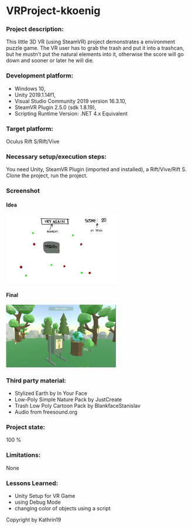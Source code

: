 # VRProject-kkoenig

### Project description: 
This little 3D VR (using SteamVR) project demonstrates a environment puzzle game. 
The VR user has to grab the trash and put it into a trashcan, but he mustn't put the natural elements into it, otherwise the score will go down and sooner or later he will die.
 
### Development platform: 
- Windows 10, 
- Unity 2019.1.14f1, 
- Visual Studio Community 2019 version 16.3.10, 
- SteamVR Plugin 2.5.0 (sdk 1.8.19), 
- Scripting Runtime Version: .NET 4.x Equivalent

### Target platform: 
Oculus Rift S/Rift/Vive

### Necessary setup/execution steps: 
You need Unity, SteamVR Plugin (imported and installed), a Rift/Vive/Rift S.
Clone the project, run the project. 

### Screenshot 
#### Idea
<div>
<img src="Screenshots/idea.PNG" width="300">
</div>

#### Final 
<div>
<img src="Screenshots/VRgame_withposter.jpg" width="300">
</div>

### Third party material: 
- Stylized Earth by In Your Face
- Low-Poly Simple Nature Pack by JustCreate
- Trash Low Poly Cartoon Pack by BlankfaceStanislav
- Audio from freesound.org

### Project state: 
100 %

### Limitations: 
None

### Lessons Learned: 
- Unity Setup for VR Game
- using Debug Mode
- changing color of objects using a script

Copyright by Kathrin19
